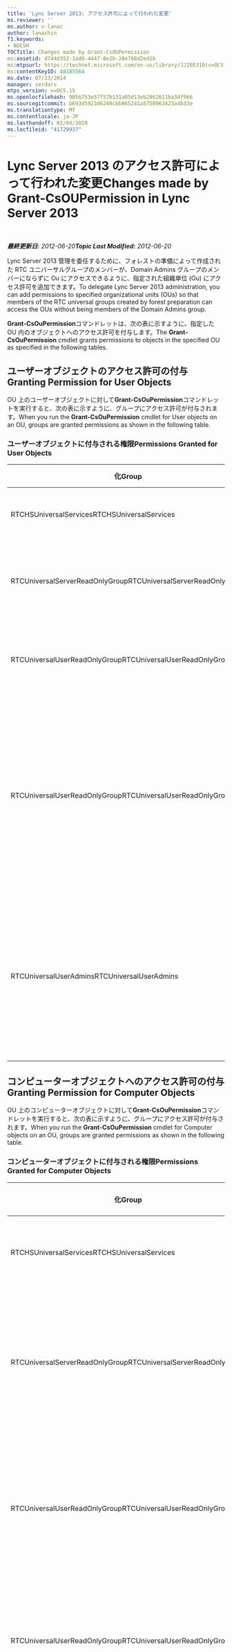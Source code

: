 ```yaml
---
title: 'Lync Server 2013: アクセス許可によって行われた変更'
ms.reviewer: ''
ms.author: v-lanac
author: lanachin
f1.keywords:
- NOCSH
TOCTitle: Changes made by Grant-CsOUPermission
ms:assetid: d744d352-1ad9-4447-8e2b-28e768d2ed1b
ms:mtpsurl: https://technet.microsoft.com/en-us/library/JJ205310(v=OCS.15)
ms:contentKeyID: 48185564
ms.date: 07/23/2014
manager: serdars
mtps_version: v=OCS.15
ms.openlocfilehash: 9056753e57f57b131a05d13eb2862611ba34f966
ms.sourcegitcommit: b693d5923d6240cbb865241a5750963423a4b33e
ms.translationtype: MT
ms.contentlocale: ja-JP
ms.lasthandoff: 02/04/2020
ms.locfileid: "41729937"
---
```

<div data-xmlns="http://www.w3.org/1999/xhtml">

<div class="topic" data-xmlns="http://www.w3.org/1999/xhtml" data-msxsl="urn:schemas-microsoft-com:xslt" data-cs="http://msdn.microsoft.com/en-us/">

<div data-asp="http://msdn2.microsoft.com/asp">

# <a name="changes-made-by-grant-csoupermission-in-lync-server-2013"></a><span data-ttu-id="ffc8d-102">Lync Server 2013 のアクセス許可によって行われた変更</span><span class="sxs-lookup"><span data-stu-id="ffc8d-102">Changes made by Grant-CsOUPermission in Lync Server 2013</span></span>

</div>

<div id="mainSection">

<div id="mainBody">

<span> </span>

<span data-ttu-id="ffc8d-103">_**最終更新日:** 2012-06-20_</span><span class="sxs-lookup"><span data-stu-id="ffc8d-103">_**Topic Last Modified:** 2012-06-20_</span></span>

<span data-ttu-id="ffc8d-104">Lync Server 2013 管理を委任するために、フォレストの準備によって作成された RTC ユニバーサルグループのメンバーが、Domain Admins グループのメンバーにならずに Ou にアクセスできるように、指定された組織単位 (Ou) にアクセス許可を追加できます。</span><span class="sxs-lookup"><span data-stu-id="ffc8d-104">To delegate Lync Server 2013 administration, you can add permissions to specified organizational units (OUs) so that members of the RTC universal groups created by forest preparation can access the OUs without being members of the Domain Admins group.</span></span>

<span data-ttu-id="ffc8d-105">**Grant-CsOuPermission**コマンドレットは、次の表に示すように、指定した OU 内のオブジェクトへのアクセス許可を付与します。</span><span class="sxs-lookup"><span data-stu-id="ffc8d-105">The **Grant-CsOuPermission** cmdlet grants permissions to objects in the specified OU as specified in the following tables.</span></span>

<div>

## <a name="granting-permission-for-user-objects"></a><span data-ttu-id="ffc8d-106">ユーザーオブジェクトのアクセス許可の付与</span><span class="sxs-lookup"><span data-stu-id="ffc8d-106">Granting Permission for User Objects</span></span>

<span data-ttu-id="ffc8d-107">OU 上のユーザーオブジェクトに対して**Grant-CsOuPermission**コマンドレットを実行すると、次の表に示すように、グループにアクセス許可が付与されます。</span><span class="sxs-lookup"><span data-stu-id="ffc8d-107">When you run the **Grant-CsOuPermission** cmdlet for User objects on an OU, groups are granted permissions as shown in the following table.</span></span>

### <a name="permissions-granted-for-user-objects"></a><span data-ttu-id="ffc8d-108">ユーザーオブジェクトに付与される権限</span><span class="sxs-lookup"><span data-stu-id="ffc8d-108">Permissions Granted for User Objects</span></span>

<table>
<colgroup>
<col style="width: 33%" />
<col style="width: 33%" />
<col style="width: 33%" />
</colgroup>
<thead>
<tr class="header">
<th><span data-ttu-id="ffc8d-109">化</span><span class="sxs-lookup"><span data-stu-id="ffc8d-109">Group</span></span></th>
<th><span data-ttu-id="ffc8d-110">アクセス許可</span><span class="sxs-lookup"><span data-stu-id="ffc8d-110">Permission</span></span></th>
<th><span data-ttu-id="ffc8d-111">適用対象</span><span class="sxs-lookup"><span data-stu-id="ffc8d-111">Applies to</span></span></th>
</tr>
</thead>
<tbody>
<tr class="odd">
<td><p><span data-ttu-id="ffc8d-112">RTCHSUniversalServices</span><span class="sxs-lookup"><span data-stu-id="ffc8d-112">RTCHSUniversalServices</span></span></p></td>
<td><p><span data-ttu-id="ffc8d-113">ディレクトリの変更の複製</span><span class="sxs-lookup"><span data-stu-id="ffc8d-113">Replicating directory changes</span></span></p></td>
<td><p><span data-ttu-id="ffc8d-114">このオブジェクトのみ</span><span class="sxs-lookup"><span data-stu-id="ffc8d-114">This object only</span></span></p></td>
</tr>
<tr class="even">
<td><p><span data-ttu-id="ffc8d-115">RTCUniversalServerReadOnlyGroup</span><span class="sxs-lookup"><span data-stu-id="ffc8d-115">RTCUniversalServerReadOnlyGroup</span></span></p></td>
<td><p><span data-ttu-id="ffc8d-116">リストの内容</span><span class="sxs-lookup"><span data-stu-id="ffc8d-116">List contents</span></span></p>
<p><span data-ttu-id="ffc8d-117">すべてのプロパティを読み上げる</span><span class="sxs-lookup"><span data-stu-id="ffc8d-117">Read all properties</span></span></p>
<p><span data-ttu-id="ffc8d-118">読み取りアクセス許可</span><span class="sxs-lookup"><span data-stu-id="ffc8d-118">Read permissions</span></span></p></td>
<td><p><span data-ttu-id="ffc8d-119">このオブジェクトのみ</span><span class="sxs-lookup"><span data-stu-id="ffc8d-119">This object only</span></span></p></td>
</tr>
<tr class="odd">
<td><p><span data-ttu-id="ffc8d-120">RTCUniversalUserReadOnlyGroup</span><span class="sxs-lookup"><span data-stu-id="ffc8d-120">RTCUniversalUserReadOnlyGroup</span></span></p></td>
<td><p><span data-ttu-id="ffc8d-121">リストの内容</span><span class="sxs-lookup"><span data-stu-id="ffc8d-121">List contents</span></span></p>
<p><span data-ttu-id="ffc8d-122">すべてのプロパティを読み上げる</span><span class="sxs-lookup"><span data-stu-id="ffc8d-122">Read all properties</span></span></p>
<p><span data-ttu-id="ffc8d-123">読み取りアクセス許可</span><span class="sxs-lookup"><span data-stu-id="ffc8d-123">Read permissions</span></span></p></td>
<td><p><span data-ttu-id="ffc8d-124">このオブジェクトのみ</span><span class="sxs-lookup"><span data-stu-id="ffc8d-124">This object only</span></span></p></td>
</tr>
<tr class="even">
<td><p><span data-ttu-id="ffc8d-125">RTCUniversalUserReadOnlyGroup</span><span class="sxs-lookup"><span data-stu-id="ffc8d-125">RTCUniversalUserReadOnlyGroup</span></span></p></td>
<td><p><span data-ttu-id="ffc8d-126">RTCUserSearchPropertySet を読む</span><span class="sxs-lookup"><span data-stu-id="ffc8d-126">Read RTCUserSearchPropertySet</span></span></p>
<p><span data-ttu-id="ffc8d-127">RTCUserProvisioningPropertySet を読む</span><span class="sxs-lookup"><span data-stu-id="ffc8d-127">Read RTCUserProvisioningPropertySet</span></span></p>
<p><span data-ttu-id="ffc8d-128">RTCPropertySet を読む</span><span class="sxs-lookup"><span data-stu-id="ffc8d-128">Read RTCPropertySet</span></span></p>
<p><span data-ttu-id="ffc8d-129">公開-情報を読む</span><span class="sxs-lookup"><span data-stu-id="ffc8d-129">Read Public-Information</span></span></p>
<p><span data-ttu-id="ffc8d-130">一般的な情報を読む-情報</span><span class="sxs-lookup"><span data-stu-id="ffc8d-130">Read General-Information</span></span></p>
<p><span data-ttu-id="ffc8d-131">ユーザーアカウントの制限を読む</span><span class="sxs-lookup"><span data-stu-id="ffc8d-131">Read User-Account-Restrictions</span></span></p></td>
<td><p><span data-ttu-id="ffc8d-132">子孫のユーザーオブジェクト</span><span class="sxs-lookup"><span data-stu-id="ffc8d-132">Descendant User objects</span></span></p></td>
</tr>
<tr class="odd">
<td><p><span data-ttu-id="ffc8d-133">RTCUniversalUserAdmins</span><span class="sxs-lookup"><span data-stu-id="ffc8d-133">RTCUniversalUserAdmins</span></span></p></td>
<td><p><span data-ttu-id="ffc8d-134">RTCUserSearchPropertySet の書き込み</span><span class="sxs-lookup"><span data-stu-id="ffc8d-134">Write RTCUserSearchPropertySet</span></span></p>
<p><span data-ttu-id="ffc8d-135">MsExchUCVoiceMailSettings の書き込み</span><span class="sxs-lookup"><span data-stu-id="ffc8d-135">Write msExchUCVoiceMailSettings</span></span></p>
<p><span data-ttu-id="ffc8d-136">RTCUserProvisioningPropertySet の書き込み</span><span class="sxs-lookup"><span data-stu-id="ffc8d-136">Write RTCUserProvisioningPropertySet</span></span></p>
<p><span data-ttu-id="ffc8d-137">RTCPropertySet の書き込み</span><span class="sxs-lookup"><span data-stu-id="ffc8d-137">Write RTCPropertySet</span></span></p>
<p><span data-ttu-id="ffc8d-138">ProxyAddresses の書き込み</span><span class="sxs-lookup"><span data-stu-id="ffc8d-138">Write proxyAddresses</span></span></p></td>
<td><p><span data-ttu-id="ffc8d-139">子孫のユーザーオブジェクト</span><span class="sxs-lookup"><span data-stu-id="ffc8d-139">Descendant User objects</span></span></p></td>
</tr>
</tbody>
</table>


</div>

<div>

## <a name="granting-permission-for-computer-objects"></a><span data-ttu-id="ffc8d-140">コンピューターオブジェクトへのアクセス許可の付与</span><span class="sxs-lookup"><span data-stu-id="ffc8d-140">Granting Permission for Computer Objects</span></span>

<span data-ttu-id="ffc8d-141">OU 上のコンピューターオブジェクトに対して**Grant-CsOuPermission**コマンドレットを実行すると、次の表に示すように、グループにアクセス許可が付与されます。</span><span class="sxs-lookup"><span data-stu-id="ffc8d-141">When you run the **Grant-CsOuPermission** cmdlet for Computer objects on an OU, groups are granted permissions as shown in the following table.</span></span>

### <a name="permissions-granted-for-computer-objects"></a><span data-ttu-id="ffc8d-142">コンピューターオブジェクトに付与される権限</span><span class="sxs-lookup"><span data-stu-id="ffc8d-142">Permissions Granted for Computer Objects</span></span>

<table>
<colgroup>
<col style="width: 33%" />
<col style="width: 33%" />
<col style="width: 33%" />
</colgroup>
<thead>
<tr class="header">
<th><span data-ttu-id="ffc8d-143">化</span><span class="sxs-lookup"><span data-stu-id="ffc8d-143">Group</span></span></th>
<th><span data-ttu-id="ffc8d-144">アクセス許可</span><span class="sxs-lookup"><span data-stu-id="ffc8d-144">Permission</span></span></th>
<th><span data-ttu-id="ffc8d-145">適用対象</span><span class="sxs-lookup"><span data-stu-id="ffc8d-145">Applies to</span></span></th>
</tr>
</thead>
<tbody>
<tr class="odd">
<td><p><span data-ttu-id="ffc8d-146">RTCHSUniversalServices</span><span class="sxs-lookup"><span data-stu-id="ffc8d-146">RTCHSUniversalServices</span></span></p></td>
<td><p><span data-ttu-id="ffc8d-147">ディレクトリの変更の複製</span><span class="sxs-lookup"><span data-stu-id="ffc8d-147">Replicating directory changes</span></span></p></td>
<td><p><span data-ttu-id="ffc8d-148">このオブジェクトのみ</span><span class="sxs-lookup"><span data-stu-id="ffc8d-148">This object only</span></span></p></td>
</tr>
<tr class="even">
<td><p><span data-ttu-id="ffc8d-149">RTCUniversalServerReadOnlyGroup</span><span class="sxs-lookup"><span data-stu-id="ffc8d-149">RTCUniversalServerReadOnlyGroup</span></span></p></td>
<td><p><span data-ttu-id="ffc8d-150">リストの内容</span><span class="sxs-lookup"><span data-stu-id="ffc8d-150">List contents</span></span></p>
<p><span data-ttu-id="ffc8d-151">すべてのプロパティを読み上げる</span><span class="sxs-lookup"><span data-stu-id="ffc8d-151">Read all properties</span></span></p>
<p><span data-ttu-id="ffc8d-152">読み取りアクセス許可</span><span class="sxs-lookup"><span data-stu-id="ffc8d-152">Read permissions</span></span></p></td>
<td><p><span data-ttu-id="ffc8d-153">このオブジェクトのみ</span><span class="sxs-lookup"><span data-stu-id="ffc8d-153">This object only</span></span></p></td>
</tr>
<tr class="odd">
<td><p><span data-ttu-id="ffc8d-154">RTCUniversalUserReadOnlyGroup</span><span class="sxs-lookup"><span data-stu-id="ffc8d-154">RTCUniversalUserReadOnlyGroup</span></span></p></td>
<td><p><span data-ttu-id="ffc8d-155">リストの内容</span><span class="sxs-lookup"><span data-stu-id="ffc8d-155">List contents</span></span></p>
<p><span data-ttu-id="ffc8d-156">すべてのプロパティを読み上げる</span><span class="sxs-lookup"><span data-stu-id="ffc8d-156">Read all properties</span></span></p>
<p><span data-ttu-id="ffc8d-157">読み取りアクセス許可</span><span class="sxs-lookup"><span data-stu-id="ffc8d-157">Read permissions</span></span></p></td>
<td><p><span data-ttu-id="ffc8d-158">このオブジェクトのみ</span><span class="sxs-lookup"><span data-stu-id="ffc8d-158">This object only</span></span></p></td>
</tr>
<tr class="even">
<td><p><span data-ttu-id="ffc8d-159">RTCUniversalUserReadOnlyGroup</span><span class="sxs-lookup"><span data-stu-id="ffc8d-159">RTCUniversalUserReadOnlyGroup</span></span></p></td>
<td><p><span data-ttu-id="ffc8d-160">公開-情報を読む</span><span class="sxs-lookup"><span data-stu-id="ffc8d-160">Read Public-Information</span></span></p>
<p><span data-ttu-id="ffc8d-161">読み取り済みの DNS ホスト名</span><span class="sxs-lookup"><span data-stu-id="ffc8d-161">Read Validated-DNS-Host-Name</span></span></p></td>
<td><p><span data-ttu-id="ffc8d-162">子コンピューターオブジェクト</span><span class="sxs-lookup"><span data-stu-id="ffc8d-162">Descendant Computer objects</span></span></p></td>
</tr>
<tr class="odd">
<td><p><span data-ttu-id="ffc8d-163">RTCUniversalUserAdmins</span><span class="sxs-lookup"><span data-stu-id="ffc8d-163">RTCUniversalUserAdmins</span></span></p></td>
<td><p><span data-ttu-id="ffc8d-164">公開-情報を読む</span><span class="sxs-lookup"><span data-stu-id="ffc8d-164">Read Public-Information</span></span></p>
<p><span data-ttu-id="ffc8d-165">読み取り済みの DNS ホスト名</span><span class="sxs-lookup"><span data-stu-id="ffc8d-165">Read Validated-DNS-Host-Name</span></span></p></td>
<td><p><span data-ttu-id="ffc8d-166">子コンピューターオブジェクト</span><span class="sxs-lookup"><span data-stu-id="ffc8d-166">Descendant Computer objects</span></span></p></td>
</tr>
</tbody>
</table>


</div>

<div>

## <a name="granting-permission-for-contact-or-appcontact-objects"></a><span data-ttu-id="ffc8d-167">Contact オブジェクトまたは AppContact オブジェクトのアクセス許可を付与する</span><span class="sxs-lookup"><span data-stu-id="ffc8d-167">Granting Permission for Contact or AppContact Objects</span></span>

<span data-ttu-id="ffc8d-168">組織内の連絡先オブジェクトまたは AppContact オブジェクトに対して**Grant-CsOuPermission**コマンドレットを実行すると、次の表に示すように、グループにアクセス許可が付与されます。</span><span class="sxs-lookup"><span data-stu-id="ffc8d-168">When you run the **Grant-CsOuPermission** cmdlet for Contact objects or AppContact objects on an OU, groups are granted permissions as shown in the following table.</span></span>

### <a name="permissions-granted-for-contact-or-appcontact-objects"></a><span data-ttu-id="ffc8d-169">Contact オブジェクトまたは AppContact オブジェクトに付与されているアクセス許可</span><span class="sxs-lookup"><span data-stu-id="ffc8d-169">Permissions Granted for Contact or AppContact Objects</span></span>

<table>
<colgroup>
<col style="width: 33%" />
<col style="width: 33%" />
<col style="width: 33%" />
</colgroup>
<thead>
<tr class="header">
<th><span data-ttu-id="ffc8d-170">化</span><span class="sxs-lookup"><span data-stu-id="ffc8d-170">Group</span></span></th>
<th><span data-ttu-id="ffc8d-171">アクセス許可</span><span class="sxs-lookup"><span data-stu-id="ffc8d-171">Permission</span></span></th>
<th><span data-ttu-id="ffc8d-172">適用対象</span><span class="sxs-lookup"><span data-stu-id="ffc8d-172">Applies to</span></span></th>
</tr>
</thead>
<tbody>
<tr class="odd">
<td><p><span data-ttu-id="ffc8d-173">RTCHSUniversalServices</span><span class="sxs-lookup"><span data-stu-id="ffc8d-173">RTCHSUniversalServices</span></span></p></td>
<td><p><span data-ttu-id="ffc8d-174">ディレクトリの変更の複製</span><span class="sxs-lookup"><span data-stu-id="ffc8d-174">Replicating directory changes</span></span></p></td>
<td><p><span data-ttu-id="ffc8d-175">このオブジェクトのみ</span><span class="sxs-lookup"><span data-stu-id="ffc8d-175">This object only</span></span></p></td>
</tr>
<tr class="even">
<td><p><span data-ttu-id="ffc8d-176">RTCUniversalServerReadOnlyGroup</span><span class="sxs-lookup"><span data-stu-id="ffc8d-176">RTCUniversalServerReadOnlyGroup</span></span></p></td>
<td><p><span data-ttu-id="ffc8d-177">リストの内容</span><span class="sxs-lookup"><span data-stu-id="ffc8d-177">List contents</span></span></p>
<p><span data-ttu-id="ffc8d-178">すべてのプロパティを読み上げる</span><span class="sxs-lookup"><span data-stu-id="ffc8d-178">Read all properties</span></span></p>
<p><span data-ttu-id="ffc8d-179">読み取りアクセス許可</span><span class="sxs-lookup"><span data-stu-id="ffc8d-179">Read permissions</span></span></p></td>
<td><p><span data-ttu-id="ffc8d-180">このオブジェクトのみ</span><span class="sxs-lookup"><span data-stu-id="ffc8d-180">This object only</span></span></p></td>
</tr>
<tr class="odd">
<td><p><span data-ttu-id="ffc8d-181">RTCUniversalUserReadOnlyGroup</span><span class="sxs-lookup"><span data-stu-id="ffc8d-181">RTCUniversalUserReadOnlyGroup</span></span></p></td>
<td><p><span data-ttu-id="ffc8d-182">リストの内容</span><span class="sxs-lookup"><span data-stu-id="ffc8d-182">List contents</span></span></p>
<p><span data-ttu-id="ffc8d-183">すべてのプロパティを読み上げる</span><span class="sxs-lookup"><span data-stu-id="ffc8d-183">Read all properties</span></span></p>
<p><span data-ttu-id="ffc8d-184">読み取りアクセス許可</span><span class="sxs-lookup"><span data-stu-id="ffc8d-184">Read permissions</span></span></p></td>
<td><p><span data-ttu-id="ffc8d-185">このオブジェクトのみ</span><span class="sxs-lookup"><span data-stu-id="ffc8d-185">This object only</span></span></p></td>
</tr>
<tr class="even">
<td><p><span data-ttu-id="ffc8d-186">RTCUniversalUserReadOnlyGroup</span><span class="sxs-lookup"><span data-stu-id="ffc8d-186">RTCUniversalUserReadOnlyGroup</span></span></p></td>
<td><p><span data-ttu-id="ffc8d-187">RTCUserSearchPropertySet を読む</span><span class="sxs-lookup"><span data-stu-id="ffc8d-187">Read RTCUserSearchPropertySet</span></span></p>
<p><span data-ttu-id="ffc8d-188">RTCUserProvisioningPropertySet を読む</span><span class="sxs-lookup"><span data-stu-id="ffc8d-188">Read RTCUserProvisioningPropertySet</span></span></p>
<p><span data-ttu-id="ffc8d-189">RTCPropertySet を読む</span><span class="sxs-lookup"><span data-stu-id="ffc8d-189">Read RTCPropertySet</span></span></p>
<p><span data-ttu-id="ffc8d-190">公開-情報を読む</span><span class="sxs-lookup"><span data-stu-id="ffc8d-190">Read Public-Information</span></span></p>
<p><span data-ttu-id="ffc8d-191">一般的な情報を読む-情報</span><span class="sxs-lookup"><span data-stu-id="ffc8d-191">Read General-Information</span></span></p>
<p><span data-ttu-id="ffc8d-192">個人情報を読む</span><span class="sxs-lookup"><span data-stu-id="ffc8d-192">Read Personal-Information</span></span></p>
<p><span data-ttu-id="ffc8d-193">ユーザーアカウントの制限を読む</span><span class="sxs-lookup"><span data-stu-id="ffc8d-193">Read User-Account-Restrictions</span></span></p></td>
<td><p><span data-ttu-id="ffc8d-194">子孫の連絡先オブジェクト</span><span class="sxs-lookup"><span data-stu-id="ffc8d-194">Descendant Contact objects</span></span></p></td>
</tr>
<tr class="odd">
<td><p><span data-ttu-id="ffc8d-195">RTCUniversalUserAdmins</span><span class="sxs-lookup"><span data-stu-id="ffc8d-195">RTCUniversalUserAdmins</span></span></p></td>
<td><p><span data-ttu-id="ffc8d-196">RTCUserSearchPropertySet の書き込み</span><span class="sxs-lookup"><span data-stu-id="ffc8d-196">Write RTCUserSearchPropertySet</span></span></p>
<p><span data-ttu-id="ffc8d-197">他の Ip電話を書く</span><span class="sxs-lookup"><span data-stu-id="ffc8d-197">Write otherIpPhone</span></span></p>
<p><span data-ttu-id="ffc8d-198">DisplayName を書く</span><span class="sxs-lookup"><span data-stu-id="ffc8d-198">Write displayName</span></span></p>
<p><span data-ttu-id="ffc8d-199">説明の書き込み</span><span class="sxs-lookup"><span data-stu-id="ffc8d-199">Write description</span></span></p>
<p><span data-ttu-id="ffc8d-200">TelephoneNumber の書き込み</span><span class="sxs-lookup"><span data-stu-id="ffc8d-200">Write telephoneNumber</span></span></p>
<p><span data-ttu-id="ffc8d-201">MsExchUCVoiceMailSettings の書き込み</span><span class="sxs-lookup"><span data-stu-id="ffc8d-201">Write msExchUCVoiceMailSettings</span></span></p>
<p><span data-ttu-id="ffc8d-202">RTCUserProvisioningPropertySet の書き込み</span><span class="sxs-lookup"><span data-stu-id="ffc8d-202">Write RTCUserProvisioningPropertySet</span></span></p>
<p><span data-ttu-id="ffc8d-203">RTCPropertySet の書き込み</span><span class="sxs-lookup"><span data-stu-id="ffc8d-203">Write RTCPropertySet</span></span></p>
<p><span data-ttu-id="ffc8d-204">ProxyAddresses の書き込み</span><span class="sxs-lookup"><span data-stu-id="ffc8d-204">Write proxyAddresses</span></span></p></td>
<td><p><span data-ttu-id="ffc8d-205">子孫の連絡先オブジェクト</span><span class="sxs-lookup"><span data-stu-id="ffc8d-205">Descendant Contact objects</span></span></p></td>
</tr>
</tbody>
</table>


</div>

<div>

## <a name="granting-permission-for-device-objects"></a><span data-ttu-id="ffc8d-206">デバイスオブジェクトのアクセス許可の付与</span><span class="sxs-lookup"><span data-stu-id="ffc8d-206">Granting Permission for Device Objects</span></span>

<span data-ttu-id="ffc8d-207">OU 上のデバイスオブジェクトに対して**Grant-CsOuPermission**コマンドレットを実行すると、次の表に示すように、グループにアクセス許可が付与されます。</span><span class="sxs-lookup"><span data-stu-id="ffc8d-207">When you run the **Grant-CsOuPermission** cmdlet for Device objects on an OU, groups are granted permissions as shown in the following table.</span></span>

### <a name="permissions-granted-for-device-objects"></a><span data-ttu-id="ffc8d-208">デバイスオブジェクトに付与されるアクセス許可</span><span class="sxs-lookup"><span data-stu-id="ffc8d-208">Permissions Granted for Device Objects</span></span>

<table>
<colgroup>
<col style="width: 33%" />
<col style="width: 33%" />
<col style="width: 33%" />
</colgroup>
<thead>
<tr class="header">
<th><span data-ttu-id="ffc8d-209">化</span><span class="sxs-lookup"><span data-stu-id="ffc8d-209">Group</span></span></th>
<th><span data-ttu-id="ffc8d-210">アクセス許可</span><span class="sxs-lookup"><span data-stu-id="ffc8d-210">Permission</span></span></th>
<th><span data-ttu-id="ffc8d-211">適用対象</span><span class="sxs-lookup"><span data-stu-id="ffc8d-211">Applies to</span></span></th>
</tr>
</thead>
<tbody>
<tr class="odd">
<td><p><span data-ttu-id="ffc8d-212">RTCHSUniversalServices</span><span class="sxs-lookup"><span data-stu-id="ffc8d-212">RTCHSUniversalServices</span></span></p></td>
<td><p><span data-ttu-id="ffc8d-213">ディレクトリの変更の複製</span><span class="sxs-lookup"><span data-stu-id="ffc8d-213">Replicating directory changes</span></span></p></td>
<td><p><span data-ttu-id="ffc8d-214">このオブジェクトのみ</span><span class="sxs-lookup"><span data-stu-id="ffc8d-214">This object only</span></span></p></td>
</tr>
<tr class="even">
<td><p><span data-ttu-id="ffc8d-215">RTCUniversalServerReadOnlyGroup</span><span class="sxs-lookup"><span data-stu-id="ffc8d-215">RTCUniversalServerReadOnlyGroup</span></span></p></td>
<td><p><span data-ttu-id="ffc8d-216">リストの内容</span><span class="sxs-lookup"><span data-stu-id="ffc8d-216">List contents</span></span></p>
<p><span data-ttu-id="ffc8d-217">すべてのプロパティを読み上げる</span><span class="sxs-lookup"><span data-stu-id="ffc8d-217">Read all properties</span></span></p>
<p><span data-ttu-id="ffc8d-218">読み取りアクセス許可</span><span class="sxs-lookup"><span data-stu-id="ffc8d-218">Read permissions</span></span></p></td>
<td><p><span data-ttu-id="ffc8d-219">このオブジェクトのみ</span><span class="sxs-lookup"><span data-stu-id="ffc8d-219">This object only</span></span></p></td>
</tr>
<tr class="odd">
<td><p><span data-ttu-id="ffc8d-220">RTCUniversalUserReadOnlyGroup</span><span class="sxs-lookup"><span data-stu-id="ffc8d-220">RTCUniversalUserReadOnlyGroup</span></span></p></td>
<td><p><span data-ttu-id="ffc8d-221">リストの内容</span><span class="sxs-lookup"><span data-stu-id="ffc8d-221">List contents</span></span></p>
<p><span data-ttu-id="ffc8d-222">すべてのプロパティを読み上げる</span><span class="sxs-lookup"><span data-stu-id="ffc8d-222">Read all properties</span></span></p>
<p><span data-ttu-id="ffc8d-223">読み取りアクセス許可</span><span class="sxs-lookup"><span data-stu-id="ffc8d-223">Read permissions</span></span></p></td>
<td><p><span data-ttu-id="ffc8d-224">このオブジェクトのみ</span><span class="sxs-lookup"><span data-stu-id="ffc8d-224">This object only</span></span></p></td>
</tr>
<tr class="even">
<td><p><span data-ttu-id="ffc8d-225">RTCUniversalUserReadOnlyGroup</span><span class="sxs-lookup"><span data-stu-id="ffc8d-225">RTCUniversalUserReadOnlyGroup</span></span></p></td>
<td><p><span data-ttu-id="ffc8d-226">RTCUserSearchPropertySet を読む</span><span class="sxs-lookup"><span data-stu-id="ffc8d-226">Read RTCUserSearchPropertySet</span></span></p>
<p><span data-ttu-id="ffc8d-227">RTCUserProvisioningPropertySet を読む</span><span class="sxs-lookup"><span data-stu-id="ffc8d-227">Read RTCUserProvisioningPropertySet</span></span></p>
<p><span data-ttu-id="ffc8d-228">RTCPropertySet を読む</span><span class="sxs-lookup"><span data-stu-id="ffc8d-228">Read RTCPropertySet</span></span></p>
<p><span data-ttu-id="ffc8d-229">公開-情報を読む</span><span class="sxs-lookup"><span data-stu-id="ffc8d-229">Read Public-Information</span></span></p>
<p><span data-ttu-id="ffc8d-230">個人情報を読む</span><span class="sxs-lookup"><span data-stu-id="ffc8d-230">Read Personal-Information</span></span></p>
<p><span data-ttu-id="ffc8d-231">一般的な情報を読む-情報</span><span class="sxs-lookup"><span data-stu-id="ffc8d-231">Read General-Information</span></span></p>
<p><span data-ttu-id="ffc8d-232">ユーザーアカウントの制限を読む</span><span class="sxs-lookup"><span data-stu-id="ffc8d-232">Read User-Account-Restrictions</span></span></p></td>
<td><p><span data-ttu-id="ffc8d-233">子孫の連絡先オブジェクト</span><span class="sxs-lookup"><span data-stu-id="ffc8d-233">Descendant Contact objects</span></span></p></td>
</tr>
<tr class="odd">
<td><p><span data-ttu-id="ffc8d-234">RTCUniversalUserAdmins</span><span class="sxs-lookup"><span data-stu-id="ffc8d-234">RTCUniversalUserAdmins</span></span></p></td>
<td><p><span data-ttu-id="ffc8d-235">子の作成</span><span class="sxs-lookup"><span data-stu-id="ffc8d-235">Create child</span></span></p>
<p><span data-ttu-id="ffc8d-236">子の削除</span><span class="sxs-lookup"><span data-stu-id="ffc8d-236">Delete child</span></span></p>
<p><span data-ttu-id="ffc8d-237">ツリーの削除</span><span class="sxs-lookup"><span data-stu-id="ffc8d-237">Delete tree</span></span></p></td>
<td><p><span data-ttu-id="ffc8d-238">問い合わせ</span><span class="sxs-lookup"><span data-stu-id="ffc8d-238">Contact</span></span></p></td>
</tr>
<tr class="even">
<td><p><span data-ttu-id="ffc8d-239">RTCUniversalUserAdmins</span><span class="sxs-lookup"><span data-stu-id="ffc8d-239">RTCUniversalUserAdmins</span></span></p></td>
<td><p><span data-ttu-id="ffc8d-240">DisplayName を書く</span><span class="sxs-lookup"><span data-stu-id="ffc8d-240">Write displayName</span></span></p>
<p><span data-ttu-id="ffc8d-241">説明の書き込み</span><span class="sxs-lookup"><span data-stu-id="ffc8d-241">Write description</span></span></p>
<p><span data-ttu-id="ffc8d-242">TelephoneNumber の書き込み</span><span class="sxs-lookup"><span data-stu-id="ffc8d-242">Write telephoneNumber</span></span></p></td>
<td><p><span data-ttu-id="ffc8d-243">子孫のユーザーオブジェクト</span><span class="sxs-lookup"><span data-stu-id="ffc8d-243">Descendant User objects</span></span></p></td>
</tr>
<tr class="odd">
<td><p><span data-ttu-id="ffc8d-244">RTCUniversalUserAdmins</span><span class="sxs-lookup"><span data-stu-id="ffc8d-244">RTCUniversalUserAdmins</span></span></p></td>
<td><p><span data-ttu-id="ffc8d-245">RTCUserSearchPropertySet の書き込み</span><span class="sxs-lookup"><span data-stu-id="ffc8d-245">Write RTCUserSearchPropertySet</span></span></p>
<p><span data-ttu-id="ffc8d-246">他の Ip電話を書く</span><span class="sxs-lookup"><span data-stu-id="ffc8d-246">Write otherIpPhone</span></span></p>
<p><span data-ttu-id="ffc8d-247">DisplayName を書く</span><span class="sxs-lookup"><span data-stu-id="ffc8d-247">Write displayName</span></span></p>
<p><span data-ttu-id="ffc8d-248">説明の書き込み</span><span class="sxs-lookup"><span data-stu-id="ffc8d-248">Write description</span></span></p>
<p><span data-ttu-id="ffc8d-249">TelephoneNumber の書き込み</span><span class="sxs-lookup"><span data-stu-id="ffc8d-249">Write telephoneNumber</span></span></p>
<p><span data-ttu-id="ffc8d-250">MsExchUCVoiceMailSettings の書き込み</span><span class="sxs-lookup"><span data-stu-id="ffc8d-250">Write msExchUCVoiceMailSettings</span></span></p>
<p><span data-ttu-id="ffc8d-251">RTCUserProvisioningPropertySet の書き込み</span><span class="sxs-lookup"><span data-stu-id="ffc8d-251">Write RTCUserProvisioningPropertySet</span></span></p>
<p><span data-ttu-id="ffc8d-252">RTCPropertySet の書き込み</span><span class="sxs-lookup"><span data-stu-id="ffc8d-252">Write RTCPropertySet</span></span></p>
<p><span data-ttu-id="ffc8d-253">ProxyAddresses の書き込み</span><span class="sxs-lookup"><span data-stu-id="ffc8d-253">Write proxyAddresses</span></span></p></td>
<td><p><span data-ttu-id="ffc8d-254">子孫の連絡先オブジェクト</span><span class="sxs-lookup"><span data-stu-id="ffc8d-254">Descendant Contact objects</span></span></p></td>
</tr>
</tbody>
</table>


</div>

<div>

## <a name="granting-permission-for-inetorgperson-objects"></a><span data-ttu-id="ffc8d-255">InetOrgPerson オブジェクトのアクセス許可を付与する</span><span class="sxs-lookup"><span data-stu-id="ffc8d-255">Granting Permission for InetOrgPerson Objects</span></span>

<span data-ttu-id="ffc8d-256">OU 上の InetOrgPerson オブジェクトに対して**Grant-CsOuPermission**コマンドレットを実行すると、次の表に示すように、グループにアクセス許可が付与されます。</span><span class="sxs-lookup"><span data-stu-id="ffc8d-256">When you run the **Grant-CsOuPermission** cmdlet for InetOrgPerson objects on an OU, groups are granted permissions as shown in the following table.</span></span>

### <a name="permissions-granted-for-inetorgperson-objects"></a><span data-ttu-id="ffc8d-257">InetOrgPerson オブジェクトに対して付与されるアクセス許可</span><span class="sxs-lookup"><span data-stu-id="ffc8d-257">Permissions Granted for InetOrgPerson Objects</span></span>

<table>
<colgroup>
<col style="width: 33%" />
<col style="width: 33%" />
<col style="width: 33%" />
</colgroup>
<thead>
<tr class="header">
<th><span data-ttu-id="ffc8d-258">化</span><span class="sxs-lookup"><span data-stu-id="ffc8d-258">Group</span></span></th>
<th><span data-ttu-id="ffc8d-259">アクセス許可</span><span class="sxs-lookup"><span data-stu-id="ffc8d-259">Permission</span></span></th>
<th><span data-ttu-id="ffc8d-260">適用対象</span><span class="sxs-lookup"><span data-stu-id="ffc8d-260">Applies to</span></span></th>
</tr>
</thead>
<tbody>
<tr class="odd">
<td><p><span data-ttu-id="ffc8d-261">RTCHSUniversalServices</span><span class="sxs-lookup"><span data-stu-id="ffc8d-261">RTCHSUniversalServices</span></span></p></td>
<td><p><span data-ttu-id="ffc8d-262">ディレクトリの変更の複製</span><span class="sxs-lookup"><span data-stu-id="ffc8d-262">Replicating directory changes</span></span></p></td>
<td><p><span data-ttu-id="ffc8d-263">このオブジェクトのみ</span><span class="sxs-lookup"><span data-stu-id="ffc8d-263">This object only</span></span></p></td>
</tr>
<tr class="even">
<td><p><span data-ttu-id="ffc8d-264">RTCUniversalServerReadOnlyGroup</span><span class="sxs-lookup"><span data-stu-id="ffc8d-264">RTCUniversalServerReadOnlyGroup</span></span></p></td>
<td><p><span data-ttu-id="ffc8d-265">リストの内容</span><span class="sxs-lookup"><span data-stu-id="ffc8d-265">List contents</span></span></p>
<p><span data-ttu-id="ffc8d-266">すべてのプロパティを読み上げる</span><span class="sxs-lookup"><span data-stu-id="ffc8d-266">Read all properties</span></span></p>
<p><span data-ttu-id="ffc8d-267">読み取りアクセス許可</span><span class="sxs-lookup"><span data-stu-id="ffc8d-267">Read permissions</span></span></p></td>
<td><p><span data-ttu-id="ffc8d-268">このオブジェクトのみ</span><span class="sxs-lookup"><span data-stu-id="ffc8d-268">This object only</span></span></p></td>
</tr>
<tr class="odd">
<td><p><span data-ttu-id="ffc8d-269">RTCUniversalUserReadOnlyGroup</span><span class="sxs-lookup"><span data-stu-id="ffc8d-269">RTCUniversalUserReadOnlyGroup</span></span></p></td>
<td><p><span data-ttu-id="ffc8d-270">リストの内容</span><span class="sxs-lookup"><span data-stu-id="ffc8d-270">List contents</span></span></p>
<p><span data-ttu-id="ffc8d-271">すべてのプロパティを読み上げる</span><span class="sxs-lookup"><span data-stu-id="ffc8d-271">Read all properties</span></span></p>
<p><span data-ttu-id="ffc8d-272">読み取りアクセス許可</span><span class="sxs-lookup"><span data-stu-id="ffc8d-272">Read permissions</span></span></p></td>
<td><p><span data-ttu-id="ffc8d-273">このオブジェクトのみ</span><span class="sxs-lookup"><span data-stu-id="ffc8d-273">This object only</span></span></p></td>
</tr>
<tr class="even">
<td><p><span data-ttu-id="ffc8d-274">RTCUniversalUserReadOnlyGroup</span><span class="sxs-lookup"><span data-stu-id="ffc8d-274">RTCUniversalUserReadOnlyGroup</span></span></p></td>
<td><p><span data-ttu-id="ffc8d-275">RTCUserSearchPropertySet を読む</span><span class="sxs-lookup"><span data-stu-id="ffc8d-275">Read RTCUserSearchPropertySet</span></span></p>
<p><span data-ttu-id="ffc8d-276">RTCUserProvisioningPropertySet を読む</span><span class="sxs-lookup"><span data-stu-id="ffc8d-276">Read RTCUserProvisioningPropertySet</span></span></p>
<p><span data-ttu-id="ffc8d-277">RTCPropertySet を読む</span><span class="sxs-lookup"><span data-stu-id="ffc8d-277">Read RTCPropertySet</span></span></p>
<p><span data-ttu-id="ffc8d-278">個人情報を読む</span><span class="sxs-lookup"><span data-stu-id="ffc8d-278">Read Personal-Information</span></span></p>
<p><span data-ttu-id="ffc8d-279">公開-情報を読む</span><span class="sxs-lookup"><span data-stu-id="ffc8d-279">Read Public-Information</span></span></p>
<p><span data-ttu-id="ffc8d-280">一般的な情報を読む-情報</span><span class="sxs-lookup"><span data-stu-id="ffc8d-280">Read General-Information</span></span></p>
<p><span data-ttu-id="ffc8d-281">ユーザーアカウントの制限を読む</span><span class="sxs-lookup"><span data-stu-id="ffc8d-281">Read User-Account-Restrictions</span></span></p></td>
<td><p><span data-ttu-id="ffc8d-282">子の inetOrgPerson オブジェクト</span><span class="sxs-lookup"><span data-stu-id="ffc8d-282">Descendant inetOrgPerson objects</span></span></p></td>
</tr>
<tr class="odd">
<td><p><span data-ttu-id="ffc8d-283">RTCUniversalUserAdmins</span><span class="sxs-lookup"><span data-stu-id="ffc8d-283">RTCUniversalUserAdmins</span></span></p></td>
<td><p><span data-ttu-id="ffc8d-284">RTCUserSearchPropertySet の書き込み</span><span class="sxs-lookup"><span data-stu-id="ffc8d-284">Write RTCUserSearchPropertySet</span></span></p>
<p><span data-ttu-id="ffc8d-285">RTCUserProvisioningPropertySet の書き込み</span><span class="sxs-lookup"><span data-stu-id="ffc8d-285">Write RTCUserProvisioningPropertySet</span></span></p>
<p><span data-ttu-id="ffc8d-286">RTCPropertySet の書き込み</span><span class="sxs-lookup"><span data-stu-id="ffc8d-286">Write RTCPropertySet</span></span></p>
<p><span data-ttu-id="ffc8d-287">ProxyAddresses の書き込み</span><span class="sxs-lookup"><span data-stu-id="ffc8d-287">Write proxyAddresses</span></span></p></td>
<td><p><span data-ttu-id="ffc8d-288">子の inetOrgPerson オブジェクト</span><span class="sxs-lookup"><span data-stu-id="ffc8d-288">Descendant inetOrgPerson objects</span></span></p></td>
</tr>
</tbody>
</table>


</div>

</div>

<span> </span>

</div>

</div>

</div>

